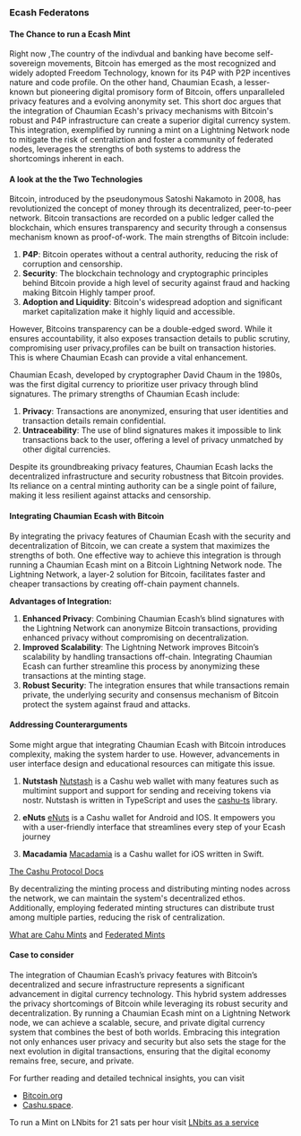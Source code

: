 ### Ecash Federatons

#### The Chance to run a Ecash Mint

Right now ,The country of the indivdual and banking have become self-sovereign movements, Bitcoin has emerged as the most recognized and widely adopted Freedom Technology, known for its P4P with P2P incentives nature and code profile. On the other hand, Chaumian Ecash, a lesser-known but pioneering digital promisory form of Bitcoin, offers unparalleled privacy features and a evolving anonymity set. This short doc argues that the integration of Chaumian Ecash's privacy mechanisms with Bitcoin's robust and P4P infrastructure can create a superior digital currency system. This integration, exemplified by running a mint on a Lightning Network node to mitigate the risk of centraliztion and foster a community of federated nodes, leverages the strengths of both systems to address the shortcomings inherent in each. 

#### A look at the the Two Technologies

Bitcoin, introduced by the pseudonymous Satoshi Nakamoto in 2008, has revolutionized the concept of money through its decentralized, peer-to-peer network. Bitcoin transactions are recorded on a public ledger called the blockchain, which ensures transparency and security through a consensus mechanism known as proof-of-work. The main strengths of Bitcoin include:
1. **P4P**: Bitcoin operates without a central authority, reducing the risk of corruption and censorship.
2. **Security**: The blockchain technology and cryptographic principles behind Bitcoin provide a high level of security against fraud and hacking making Bitcoin Highly tamper proof.
3. **Adoption and Liquidity**: Bitcoin's widespread adoption and significant market capitalization make it highly liquid and accessible.

However, Bitcoins transparency can be a double-edged sword. While it ensures accountability, it also exposes transaction details to public scrutiny, compromising user privacy,profiles can be built on transaction histories. This is where Chaumian Ecash can provide a vital enhancement.

Chaumian Ecash, developed by cryptographer David Chaum in the 1980s, was the first digital currency to prioritize user privacy through blind signatures. The primary strengths of Chaumian Ecash include:
1. **Privacy**: Transactions are anonymized, ensuring that user identities and transaction details remain confidential.
2. **Untraceability**: The use of blind signatures makes it impossible to link transactions back to the user, offering a level of privacy unmatched by other digital currencies.

Despite its groundbreaking privacy features, Chaumian Ecash lacks the decentralized infrastructure and security robustness that Bitcoin provides. Its reliance on a central minting authority can be a single point of failure, making it less resilient against attacks and censorship.

#### Integrating Chaumian Ecash with Bitcoin

By integrating the privacy features of Chaumian Ecash with the security and decentralization of Bitcoin, we can create a system that maximizes the strengths of both. One effective way to achieve this integration is through running a Chaumian Ecash mint on a Bitcoin Lightning Network node. The Lightning Network, a layer-2 solution for Bitcoin, facilitates faster and cheaper transactions by creating off-chain payment channels.

**Advantages of Integration:**

1. **Enhanced Privacy**: Combining Chaumian Ecash’s blind signatures with the Lightning Network can anonymize Bitcoin transactions, providing enhanced privacy without compromising on decentralization.
2. **Improved Scalability**: The Lightning Network improves Bitcoin’s scalability by handling transactions off-chain. Integrating Chaumian Ecash can further streamline this process by anonymizing these transactions at the minting stage.
3. **Robust Security**: The integration ensures that while transactions remain private, the underlying security and consensus mechanism of Bitcoin protect the system against fraud and attacks.

#### Addressing Counterarguments


Some might argue that integrating Chaumian Ecash with Bitcoin introduces complexity, making the system harder to use. However, advancements in user interface design and educational resources can mitigate this issue. 

1. **Nutstash** [Nutstash](https://nutstash.app/)  is a Cashu web wallet with many features such as multimint support and support for sending and receiving tokens via nostr. Nutstash is written in TypeScript and uses the [cashu-ts](https://github.com/cashubtc/cashu-ts) library.

2. **eNuts** [eNuts](https://enuts.cash/)  is a Cashu wallet for Android and IOS. It empowers you with a user-friendly interface that streamlines every step of your Ecash journey

3. **Macadamia** [Macadamia](https://docs.cashu.space/github.com/zeugmaster/macadamia) is a Cashu wallet for iOS written in Swift.

[The Cashu Protocol Docs](https://docs.cashu.space/protocol)

By decentralizing the minting process and distributing minting nodes across the network, we can maintain the system's decentralized ethos. Additionally, employing federated minting structures can distribute trust among multiple parties, reducing the risk of centralization.

[What are Cahu Mints](https://thebitcoinmanual.com/articles/what-are-cashu-mints/) and [Federated Mints](https://cashumints.space/)

#### Case to consider

The integration of Chaumian Ecash’s privacy features with Bitcoin’s decentralized and secure infrastructure represents a significant advancement in digital currency technology. This hybrid system addresses the privacy shortcomings of Bitcoin while leveraging its robust security and decentralization. By running a Chaumian Ecash mint on a Lightning Network node, we can achieve a scalable, secure, and private digital currency system that combines the best of both worlds. Embracing this integration not only enhances user privacy and security but also sets the stage for the next evolution in digital transactions, ensuring that the digital economy remains free, secure, and private.

For further reading and detailed technical insights, you can visit 
- [Bitcoin.org](https://bitcoin.org/) 
- [Cashu.space](https://cashu.space/).

To run a Mint on LNbits for 21 sats per hour visit [LNbits as a service](https://lnbits.com/)





